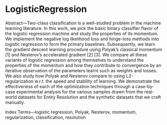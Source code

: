 # LogisticRegression

Abstract—Two-class classification is a well-studied problem in the machine learning literature. In this work, we pick the basic binary
classifier flavor of the logistic regression machine and study the properties of its momentum. We implement the negative log likelihood
loss and hinge-loss methods into logistic regression to form the primary baselines. Subsequently, we learn the gradient descent learning
procedure using Polyak’s classical momentum [1] and Nesterov’s accelerated gradient [2] [3]. We compare all these variants of logistic
regression among themselves to understand the properties of the momentum and how they contribute to convergence by an iterative
observation of the parameters learnt such as weights and losses. We also study how Polyak and Nesterov compare to using L2-
regularization w.r.t. the speed and stability of learning. We demonstrate the effectiveness of each of the optimization techniques through
a case-by-case experimental analysis for the various samples drawn from the real-world datasets for Entity Resolution and the synthetic
datasets that we craft manually.

Index Terms—logistic regression, Polyak, Nesterov, momentum, regularization, classification, resolution
